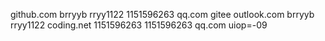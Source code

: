 github.com    brryyb   rryy1122   1151596263 qq.com
gitee
outlook.com   brryyb   rryy1122
coding.net    1151596263          1151596263 qq.com  uiop=-09
